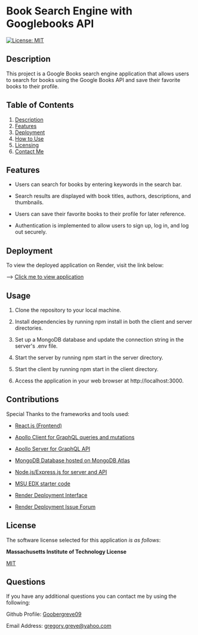 # Book Search Engine with Googlebooks API

[![License: MIT](https://img.shields.io/badge/License-MIT-yellow.svg)](https://opensource.org/licenses/MIT)

## Description

This project is a Google Books search engine application that allows users to search for books using the Google Books API and save their favorite books to their profile.

## Table of Contents

1. [Description](#description)
2. [Features](#features)
3. [Deployment](#deployment)
4. [How to Use](#usage)
5. [Licensing](#license)
6. [Contact Me](#questions)

## Features

- Users can search for books by entering keywords in the search bar.

- Search results are displayed with book titles, authors, descriptions, and thumbnails.

- Users can save their favorite books to their profile for later reference.

- Authentication is implemented to allow users to sign up, log in, and log out securely.

## Deployment

To view the deployed application on Render, visit the link below:

--> [Click me to view application](https://book-search-engine-60tt.onrender.com/)

## Usage

1. Clone the repository to your local machine.

2. Install dependencies by running npm install in both the client and server directories.

3. Set up a MongoDB database and update the connection string in the server's .env file.

4. Start the server by running npm start in the server directory.

5. Start the client by running npm start in the client directory.

6.  Access the application in your web browser at http://localhost:3000.

## Contributions

Special Thanks to the frameworks and tools used:

* [React.js (Frontend)](https://react.dev/)

* [Apollo Client for GraphQL queries and mutations](https://www.apollographql.com/docs/react/)

* [Apollo Server for GraphQL API](https://www.apollographql.com/docs/react/)

* [MongoDB Database hosted on MongoDB Atlas](https://www.mongodb.com/cloud/atlas/lp/try4?utm_source=bing&utm_campaign=search_bs_pl_evergreen_atlas_core_prosp-brand_gic-null_amers-us_ps-all_desktop_eng_lead&utm_term=mongodb%20atlas&utm_medium=cpc_paid_search&utm_ad=e&utm_ad_campaign_id=415204521&adgroup=1223756911396639&msclkid=c732ee9e5d0913497da98b66784ee710)

* [Node.js/Express.js for server and API](https://nodejs.org/en/learn/getting-started/introduction-to-nodejs)

* [MSU EDX starter code](https://bootcamp.msu.edu/coding/)

* [Render Deployment Interface](https://render.com/)

* [Render Deployment Issue Forum](https://community.render.com/t/vite-not-found-render-error/16412)

## License

The software license selected for this application _is as follows_:

**Massachusetts Institute of Technology License**

[MIT](https://opensource.org/licenses/MIT)


## Questions

If you have any additional questions you can contact me by using the following:

Github Profile: [Goobergreve09](https://www.github.com/Goobergreve09)

Email Address: gregory.greve@yahoo.com
